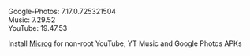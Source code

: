 Google-Photos: 7.17.0.725321504  
Music: 7.29.52  
YouTube: 19.47.53  

Install [Microg](https://github.com/ReVanced/GmsCore/releases) for non-root YouTube, YT Music and Google Photos APKs  
